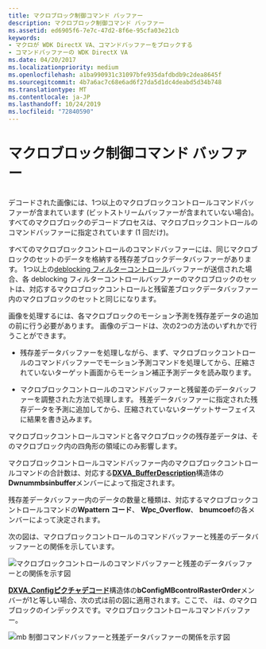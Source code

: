 ```yaml
---
title: マクロブロック制御コマンド バッファー
description: マクロブロック制御コマンド バッファー
ms.assetid: ed6905f6-7e7c-47d2-8f6e-95cfa03e21cb
keywords:
- マクロが WDK DirectX VA、コマンドバッファーをブロックする
- コマンドバッファーの WDK DirectX VA
ms.date: 04/20/2017
ms.localizationpriority: medium
ms.openlocfilehash: a1ba990931c31097bfe935dafdbdb9c2dea8645f
ms.sourcegitcommit: 4b7a6ac7c68e6ad6f27da5d1dc4deabd5d34b748
ms.translationtype: MT
ms.contentlocale: ja-JP
ms.lasthandoff: 10/24/2019
ms.locfileid: "72840590"
---
```

# <a name="macroblock-control-command-buffers"></a>マクロブロック制御コマンド バッファー


## <span id="ddk_macroblock_control_command_buffers_gg"></span><span id="DDK_MACROBLOCK_CONTROL_COMMAND_BUFFERS_GG"></span>


デコードされた画像には、1つ以上のマクロブロックコントロールコマンドバッファーが含まれています (ビットストリームバッファーが含まれていない場合)。 すべてのマクロブロックのデコードプロセスは、マクロブロックコントロールのコマンドバッファーに指定されています (1 回だけ)。

すべてのマクロブロックコントロールのコマンドバッファーには、同じマクロブロックのセットのデータを格納する残存差ブロックデータバッファーがあります。 1つ以上の[deblocking フィルターコントロール](deblocking-filter-commands.md)バッファーが送信された場合、各 deblocking フィルターコントロールバッファーのマクロブロックのセットは、対応するマクロブロックコントロールと残留差ブロックデータバッファー内のマクロブロックのセットと同じになります。

画像を処理するには、各マクロブロックのモーション予測を残存差データの追加の前に行う必要があります。 画像のデコードは、次の2つの方法のいずれかで行うことができます。

-   残存差データバッファーを処理しながら、まず、マクロブロックコントロールのコマンドバッファーでモーション予測コマンドを処理してから、圧縮されていないターゲット画面からモーション補正予測データを読み取ります。

-   マクロブロックコントロールのコマンドバッファーと残留差のデータバッファーを調整された方法で処理します。 残差データバッファーに指定された残存データを予測に追加してから、圧縮されていないターゲットサーフェイスに結果を書き込みます。

マクロブロックコントロールコマンドと各マクロブロックの残存差データは、そのマクロブロック内の四角形の領域にのみ影響します。

マクロブロックコントロールコマンドバッファー内のマクロブロックコントロールコマンドの合計数は、対応する[**DXVA\_BufferDescription**](https://docs.microsoft.com/windows-hardware/drivers/ddi/dxva/ns-dxva-_dxva_bufferdescription)構造体の**Dwnummbsinbuffer**メンバーによって指定されます。

残存差データバッファー内のデータの数量と種類は、対応するマクロブロックコントロールコマンドの**Wpattern コード**、 **Wpc\_Overflow**、 **bnumcoef**の各メンバーによって決定されます。

次の図は、マクロブロックコントロールのコマンドバッファーと残差のデータバッファーとの関係を示しています。

![マクロブロックコントロールのコマンドバッファーと残差のデータバッファーとの関係を示す図](images/residdiffdata.png)

[**DXVA\_Configピクチャデコード**](https://docs.microsoft.com/windows-hardware/drivers/ddi/dxva/ns-dxva-_dxva_configpicturedecode)構造体の**bConfigMBcontrolRasterOrder**メンバーが1と等しい場合、次の式は前の図に適用されます。ここで、 *i*は、のマクロブロックのインデックスです。マクロブロックコントロールコマンドバッファー。

![mb 制御コマンドバッファーと残差データバッファーの関係を示す図](images/formula3.png)

 

 





